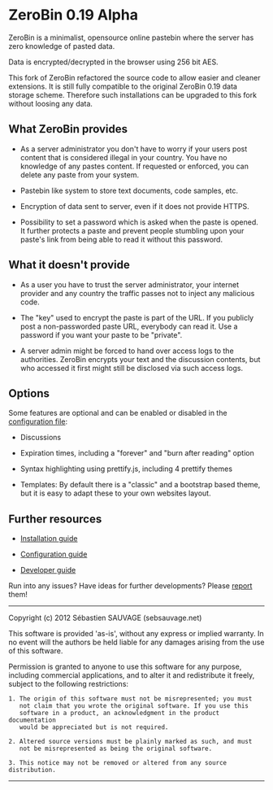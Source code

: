 # ZeroBin 0.19 Alpha

ZeroBin is a minimalist, opensource online pastebin where the server has zero 
knowledge of pasted data.

Data is encrypted/decrypted in the browser using 256 bit AES.

This fork of ZeroBin refactored the source code to allow easier and cleaner 
extensions. It is still fully compatible to the original ZeroBin 0.19 data 
storage scheme. Therefore such installations can be upgraded to this fork 
without loosing any data.

## What ZeroBin provides

- As a server administrator you don't have to worry if your users post content
  that is considered illegal in your country. You have no knowledge of any
  pastes content. If requested or enforced, you can delete any paste from your
  system.

- Pastebin like system to store text documents, code samples, etc.

- Encryption of data sent to server, even if it does not provide HTTPS.

- Possibility to set a password which is asked when the paste is opened.
  It further protects a paste and prevent people stumbling upon your paste's link
  from being able to read it without this password.

## What it doesn't provide

- As a user you have to trust the server administrator, your internet provider 
  and any country the traffic passes not to inject any malicious code.

- The "key" used to encrypt the paste is part of the URL. If you publicly post
  a non-passworded paste URL, everybody can read it. Use a password if you want
  your paste to be "private".

- A server admin might be forced to hand over access logs to the authorities.
  ZeroBin encrypts your text and the discussion contents, but who accessed it
  first might still be disclosed via such access logs.

## Options

Some features are optional and can be enabled or disabled in the [configuration
file](https://github.com/elrido/ZeroBin/wiki/Configuration):

- Discussions

- Expiration times, including a "forever" and "burn after reading" option

- Syntax highlighting using prettify.js, including 4 prettify themes

- Templates: By default there is a "classic" and a bootstrap based theme, but it
  is easy to adapt these to your own websites layout.

## Further resources

- [Installation guide](https://github.com/elrido/ZeroBin/wiki/Installation)

- [Configuration guide](https://github.com/elrido/ZeroBin/wiki/Configuration)

- [Developer guide](https://github.com/elrido/ZeroBin/wiki/Development)

Run into any issues? Have ideas for further developments? Please 
[report](https://github.com/elrido/ZeroBin/issues) them!

------------------------------------------------------------------------------

Copyright (c) 2012 Sébastien SAUVAGE (sebsauvage.net)

This software is provided 'as-is', without any express or implied warranty.
In no event will the authors be held liable for any damages arising from 
the use of this software.

Permission is granted to anyone to use this software for any purpose, 
including commercial applications, and to alter it and redistribute it 
freely, subject to the following restrictions:

    1. The origin of this software must not be misrepresented; you must 
       not claim that you wrote the original software. If you use this 
       software in a product, an acknowledgment in the product documentation
       would be appreciated but is not required.

    2. Altered source versions must be plainly marked as such, and must 
       not be misrepresented as being the original software.

    3. This notice may not be removed or altered from any source distribution.

------------------------------------------------------------------------------
